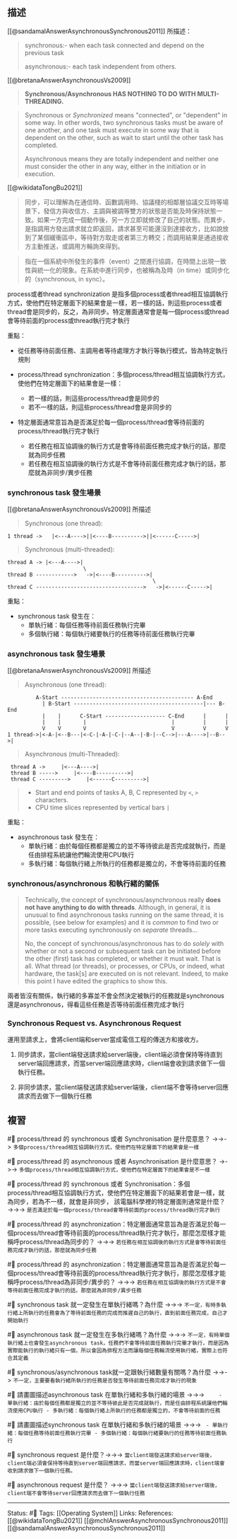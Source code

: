 ## 描述



[[@sandamalAnswerAsynchronousSynchronous2011]] 所描述：
> synchronous:- when each task connected and depend on the previous task
> 
> asynchronous:- each task independent from others.


[[@bretanaAnswerAsynchronousVs2009]]

> **Synchronous/Asynchronous HAS NOTHING TO DO WITH MULTI-THREADING.**

> Synchronous or _Synchronized_ means "connected", or "dependent" in some way. In other words, two synchronous tasks must be aware of one another, and one task must execute in some way that is dependent on the other, such as wait to start until the other task has completed.  
> 
> Asynchronous means they are totally independent and neither one must consider the other in any way, either in the initiation or in execution.



[[@wikidataTongBu2021]]
> 同步，可以理解為在通信時、函數調用時、協議棧的相鄰層協議交互時等場景下，發信方與收信方、主調與被調等雙方的狀態是否能及時保持狀態一致。如果一方完成一個動作後，另一方立即就修改了自己的狀態。而異步，是指調用方發出請求就立即返回，請求甚至可能還沒到達接收方，比如說放到了某個緩衝區中，等待對方取走或者第三方轉交；而調用結果是通過接收方主動推送，或調用方輪詢來得到。

> 指在一個系統中所發生的事件（event）之間進行協調，在時間上出現一致性與統一化的現象。在系統中進行同步，也被稱為及時（in time）或同步化的（synchronous, in sync）。

 process或者thread synchronization 是指多個process或者thread相互協調執行方式，使他們在特定層面下的結果會是一樣，若一樣的話，則這些process或者thread會是同步的，反之，為非同步。特定層面通常會是每一個process或thread會等待前面的process或thread執行完才執行


重點：
- 從任務等待前面任務、主調用者等待處理方才執行等執行模式，皆為特定執行規則
- process/thread synchronization：多個process/thread相互協調執行方式，使他們在特定層面下的結果會是一樣：
	- 若一樣的話，則這些process/thread會是同步的
	- 若不一樣的話，則這些process/thread會是非同步的

- 特定層面通常意旨為是否滿足於每一個process/thread會等待前面的process/thread執行完才執行
	- 若任務在相互協調後的執行方式是會等待前面任務完成才執行的話，那麼就為同步任務
	- 若任務在相互協調後的執行方式是不會等待前面任務完成才執行的話，那麼就為非同步/異步任務


### synchronous task 發生場景


[[@bretanaAnswerAsynchronousVs2009]] 所描述
> Synchronous (one thread):
```
1 thread ->   |<---A---->||<----B---------->||<------C----->|
```

> Synchronous (multi-threaded):
```
thread A -> |<---A---->|   
                        \  
thread B ------------>   ->|<----B---------->|   
                                              \   
thread C ---------------------------------->   ->|<------C----->| 
```

重點：
- synchronous task 發生在：
	- 單執行緒：每個任務等待前面任務執行完畢
	- 多個執行緒：每個執行緒要執行的任務等待前面任務執行完畢

### asynchronous task 發生場景
[[@bretanaAnswerAsynchronousVs2009]] 所描述
> Asynchronous (one thread):
```
         A-Start ------------------------------------------ A-End   
           | B-Start -----------------------------------------|--- B-End   
           |    |      C-Start ------------------- C-End      |      |   
           |    |       |                           |         |      |
           V    V       V                           V         V      V      
1 thread->|<-A-|<--B---|<-C-|-A-|-C-|--A--|-B-|--C-->|---A---->|--B-->| 
```

> Asynchronous (multi-Threaded):
```
 thread A ->     |<---A---->|
 thread B ----->     |<----B---------->| 
 thread C --------->     |<------C--------->|
```

> -   Start and end points of tasks A, B, C represented by `<`, `>` characters.
> -   CPU time slices represented by vertical bars `|`

重點：
- asynchronous task 發生在：
	- 單執行緒：由於每個任務都是獨立的並不等待彼此是否完成就執行，而是任由排程系統讓他們輪流使用CPU執行
	- 多執行緒：每個執行緒上所執行的任務都是獨立的，不會等待前面的任務

### synchronous/asynchronous 和執行緒的關係

> Technically, the concept of synchronous/asynchronous really **does not have anything to do with threads**. Although, in general, it is unusual to find asynchronous tasks running on the same thread, it is possible, (see below for examples) and it is _common_ to find two or more tasks executing synchronously on _separate_ threads... 
> 
> No, the concept of synchronous/asynchronous has to do _solely_ with whether or not a second or subsequent task can be initiated before the other (first) task has completed, or whether it must wait. That is all. What thread (or threads), or processes, or CPUs, or indeed, what hardware, the task[s] are executed on is not relevant. Indeed, to make this point I have edited the graphics to show this.



兩者皆沒有關係，執行緒的多寡並不會全然決定被執行的任務就是synchronous還是asynchronous，得看這些任務是否等待前面任務完成才執行



### Synchronous Request vs. Asynchronous Request
運用至請求上，會將client端和server當成電信工程的傳送方和接收方。

1. 同步請求，當client端發送請求給server端後，client端必須會保持等待直到server端回應請求，而當server端回應請求時，client端會收到請求做下一個執行任務。

2. 非同步請求，當client端發送請求給server端後，client端不會等待server回應請求而去做下一個執行任務



## 複習

#🧠 process/thread 的 synchronous 或者 Synchronisation 是什麼意思？  ->->-> `多個process/thread相互協調執行方式，使他們在特定層面下的結果會是一樣`
<!--SR:!2024-09-02,406,250-->

#🧠 process/thread 的 asynchronous 或者 Asynchronisation 是什麼意思？  ->->-> `多個process/thread相互協調執行方式，使他們在特定層面下的結果會是不一樣`
<!--SR:!2024-09-01,405,250-->


#🧠  process/thread 的 synchronous 或者 Synchronisation：多個process/thread相互協調執行方式，使他們在特定層面下的結果若會是一樣，就為同步，若為不一樣，就會是非同步， 該電腦科學裡的特定層面則通常是什麼？ ->->-> `是否滿足於每一個process/thread會等待前面的process/thread執行完才執行`
<!--SR:!2023-11-22,91,230-->

#🧠 process/thread 的 asynchronization：特定層面通常意旨為是否滿足於每一個process/thread會等待前面的process/thread執行完才執行，那麼怎麼樣才能稱呼process/thread為同步的？ ->->-> `若任務在相互協調後的執行方式是會等待前面任務完成才執行的話，那麼就為同步任務`
<!--SR:!2023-11-28,89,230-->

#🧠   process/thread 的 asynchronization：特定層面通常意旨為是否滿足於每一個process/thread會等待前面的process/thread執行完才執行，那麼怎麼樣才能稱呼process/thread為非同步/異步的？ ->->-> `若任務在相互協調後的執行方式是不會等待前面任務完成才執行的話，那麼就為非同步/異步任務`
<!--SR:!2024-12-18,472,250-->



#🧠 synchronous task 就一定發生在單執行緒嗎？為什麼 ->->-> `不一定，有時多執行緒上所執行的任務會為了等待前面任務的完成而推遲自己的執行，直到前面任務完成，自己才開始執行`
<!--SR:!2025-01-25,551,250-->

#🧠 asynchronous task 就一定發生在多執行緒嗎？為什麼  ->->-> `不一定，有時單個執行緒上也會發生asynchronous task，任務們不會等待前面任務執行完畢才執行，而是因為實際能執行的執行緒只有一個，所以會因為排程方法而讓每個任務輪流使用執行緒，實際上也符合其定義`
<!--SR:!2024-05-02,391,250-->

#🧠 synchronous/asynchronous task就一定跟執行緒數量有關嗎？為什麼 ->->-> `不一定，主要要看執行緒所執行的任務是否發生等待前面任務完成才執行的現象`
<!--SR:!2023-10-05,263,250-->

#🧠 請畫圖描述asynchronous task 在單執行緒和多執行緒的場景 ->->-> `	- 單執行緒：由於每個任務都是獨立的並不等待彼此是否完成就執行，而是任由排程系統讓他們輪流使用CPU執行 - 多執行緒：每個執行緒上所執行的任務都是獨立的，不會等待前面的任務`
<!--SR:!2024-05-15,399,250-->


#🧠 請畫圖描述synchronous task 在單執行緒和多執行緒的場景 ->->-> `	- 單執行緒：每個任務等待前面任務執行完畢 - 多個執行緒：每個執行緒要執行的任務等待前面任務執行`
<!--SR:!2024-02-26,351,250-->

#🧠 synchronous request 是什麼？->->-> `當client端發送請求給server端後，client端必須會保持等待直到server端回應請求，而當server端回應請求時，client端會收到請求做下一個執行任務。`
<!--SR:!2024-05-24,404,250-->

#🧠 asynchronous request 是什麼？ ->->-> `當client端發送請求給server端後，client端不會等待server回應請求而去做下一個執行任務`
<!--SR:!2024-11-26,518,250-->


---
Status: #🌱 
Tags:
[[Operating System]]
Links:
References:
[[@wikidataTongBu2021]]
[[@mchlAnswerAsynchronousSynchronous2011]]
[[@sandamalAnswerAsynchronousSynchronous2011]]
